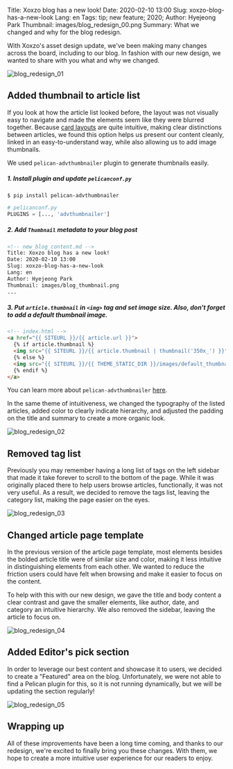Title: Xoxzo blog has a new look!
Date: 2020-02-10 13:00 
Slug: xoxzo-blog-has-a-new-look
Lang: en 
Tags: tip; new feature; 2020; 
Author: Hyejeong Park
Thumbnail: images/blog_redesign_00.png 
Summary: What we changed and why for the blog redesign.

With Xoxzo's asset design update, we've been making many changes across the board, including to our blog. In fashion with our new design, we wanted to share with you what and why we changed.

![blog_redesign_01]({filename}/images/blog_redesign_01.png)

## Added thumbnail to article list

If you look at how the article list looked before, the layout was not visually easy to navigate and made the elements seem like they were blurred together.
Because [card layouts](https://www.intercom.com/blog/why-cards-are-the-future-of-the-web/) are quite intuitive, making clear distinctions between articles, we found this option helps us present our content cleanly, linked in an easy-to-understand way, while also allowing us to add image thumbnails.

We used `pelican-advthumbnailer` plugin to generate thumbnails easily.

##### 1. Install plugin and update `pelicanconf.py`
```
$ pip install pelican-advthumbnailer
```

```python
# pelicanconf.py
PLUGINS = [..., 'advthumbnailer']
```

##### 2. Add `Thumbnail` metadata to your blog post
```html
<!-- new_blog_content.md -->
Title: Xoxzo blog has a new look!
Date: 2020-02-10 13:00 
Slug: xoxzo-blog-has-a-new-look
Lang: en
Author: Hyejeong Park
Thumbnail: images/blog_thumbnail.png
...
```

##### 3. Put `article.thumbnail` in `<img>` tag and set image size. Also, don't forget to add a default thumbnail image.
```html
<!-- index.html -->
<a href="{{ SITEURL }}/{{ article.url }}">
  {% if article.thumbnail %}
  <img src="{{ SITEURL }}/{{ article.thumbnail | thumbnail('350x_') }}">
  {% else %}
  <img src="{{ SITEURL }}/{{ THEME_STATIC_DIR }}/images/default_thumbnail.png">
  {% endif %}
</a>
```

You can learn more about `pelican-advthumbnailer` [here](https://github.com/AlexJF/pelican-advthumbnailer).

In the same theme of intuitiveness, we changed the typography of the listed articles, added color to clearly indicate hierarchy, and adjusted the padding on the title and summary to create a more organic look.

![blog_redesign_02]({filename}/images/blog_redesign_02.png)

## Removed tag list
Previously you may remember having a long list of tags on the left sidebar that made it take forever to scroll to the bottom of the page. While it was originally placed there to help users browse articles, functionally, it was not very useful. As a result, we decided to remove the tags list, leaving the category list, making the page easier on the eyes.

![blog_redesign_03]({filename}/images/blog_redesign_03.png)

## Changed article page template
In the previous version of the article page template, most elements besides the bolded article title were of similar size and color, making it less intuitive in distinguishing elements from each other. We wanted to reduce the friction users could have felt when browsing and make it easier to focus on the content.

To help with this with our new design, we gave the title and body content a clear contrast and gave the smaller elements, like author, date, and category an intuitive hierarchy. We also removed the sidebar, leaving the article to focus on.

![blog_redesign_04]({filename}/images/blog_redesign_04.png)

## Added Editor's pick section
In order to leverage our best content and showcase it to users, we decided to create a "Featured" area on the blog. Unfortunately, we were not able to find a Pelican plugin for this, so it is not running dynamically, but we will be updating the section regularly!

![blog_redesign_05]({filename}/images/blog_redesign_05.png)

## Wrapping up
All of these improvements have been a long time coming, and thanks to our redesign, we're excited to finally bring you these changes. With them, we hope to create a more intuitive user experience for our readers to enjoy.
